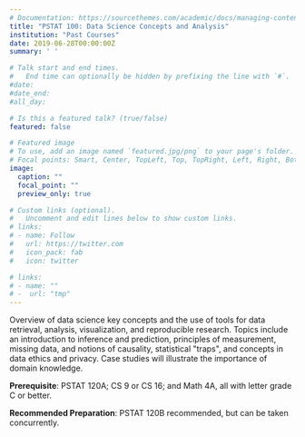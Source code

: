 ```yaml
---
# Documentation: https://sourcethemes.com/academic/docs/managing-content/
title: "PSTAT 100: Data Science Concepts and Analysis"
institution: "Past Courses"
date: 2019-06-28T00:00:00Z
summary: ' '

# Talk start and end times.
#   End time can optionally be hidden by prefixing the line with `#`.
#date: 
#date_end: 
#all_day: 

# Is this a featured talk? (true/false)
featured: false

# Featured image
# To use, add an image named `featured.jpg/png` to your page's folder. 
# Focal points: Smart, Center, TopLeft, Top, TopRight, Left, Right, BottomLeft, Bottom, BottomRight.
image:
  caption: ""
  focal_point: ""
  preview_only: true

# Custom links (optional).
#   Uncomment and edit lines below to show custom links.
# links:
# - name: Follow
#   url: https://twitter.com
#   icon_pack: fab
#   icon: twitter

# links:
# - name: ""
# -  url: "tmp"
---
```


Overview of data science key concepts and the use of tools for data retrieval, analysis, visualization, and reproducible research. Topics include an introduction to inference and prediction, principles of measurement, missing data, and notions of causality, statistical "traps", and concepts in data ethics and privacy. Case studies will illustrate the importance of domain knowledge.

**Prerequisite**: PSTAT 120A; CS 9 or CS 16; and Math 4A, all with letter grade C or better.

**Recommended Preparation**: PSTAT 120B recommended, but can be taken concurrently.